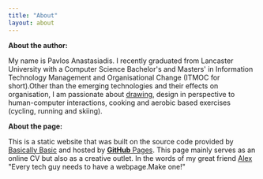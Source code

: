 ```yaml
---
title: "About"
layout: about
---
```


**About the author:**

My name is Pavlos Anastasiadis. I recently graduated from Lancaster University with a Computer Science Bachelor's and Masters' in Information Technology Management and Organisational Change (ITMOC for short).Other than the emerging technologies and their effects on organisation, I am passionate about [drawing](https://www.instagram.com/pav.anastasiadis/), design in perspective to human-computer interactions, cooking and aerobic based exercises (cycling, running and skiing).

**About the page:**

This is a static website that was built on the source code provided by [Basically Basic](https://github.com/mmistakes/jekyll-theme-basically-basic) and hosted by [**GitHub** Pages](https://pages.github.com/). This page mainly serves as an online CV but also as a creative outlet. In the words of my great friend [Alex](https://twitter.com/nderjung) "Every tech guy needs to have a webpage.Make one!"
